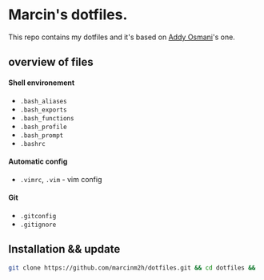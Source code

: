 # Marcin's dotfiles.

This repo contains my dotfiles and it's based on [Addy Osmani](https://github.com/addyosmani/dotfiles/)'s one.

## overview of files

#### Shell environement
* `.bash_aliases`
* `.bash_exports`
* `.bash_functions`
* `.bash_profile`
* `.bash_prompt`
* `.bashrc`

####  Automatic config
* `.vimrc`, `.vim` - vim config


#### Git
* `.gitconfig`
* `.gitignore`


## Installation && update

```bash
git clone https://github.com/marcinm2h/dotfiles.git && cd dotfiles && ./sync.sh
```
